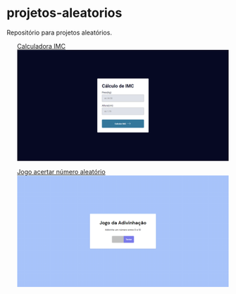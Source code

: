 # projetos-aleatorios
Repositório para projetos aleatórios.
<ul>
    <li style="margin-bottom: 16px; display: flex; flex-direction: column;">
        <a href="http://nicolas-felsi.github.io/projetos-aleatorios/imc-dom/" target="_blank" rel="noopener noreferrer">Calculadora IMC</a>
        <img style="display: block;" width="500px" src="./readme-images/scrnli_17_05_2023_20-22-32.png">
    </li>
    <li style="display: flex; flex-direction: column;">
        <a href="http://nicolas-felsi.github.io/projetos-aleatorios/numero-aleatorio/" target="_blank" rel="noopener noreferrer">Jogo acertar número aleatório</a>
        <img style="display: block;" width="500px" src="./readme-images/scrnli_17_05_2023_20-23-48.png">
    </li>
</ul>




